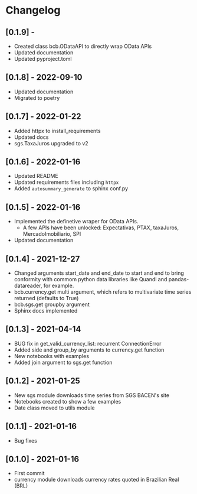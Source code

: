 
# Changelog

## [0.1.9] - 
- Created class bcb.ODataAPI to directly wrap OData APIs
- Updated documentation
- Updated pyproject.toml

## [0.1.8] - 2022-09-10
- Updated documentation
- Migrated to poetry

## [0.1.7] - 2022-01-22
- Added httpx to install_requirements
- Updated docs
- sgs.TaxaJuros upgraded to v2

## [0.1.6] - 2022-01-16
- Updated README
- Updated requirements files including `httpx`
- Added `autosummary_generate` to sphinx conf.py


## [0.1.5] - 2022-01-16
- Implemented the definetive wraper for OData APIs.
  - A few APIs have been unlocked: Expectativas, PTAX, taxaJuros, MercadoImobiliario, SPI
- Updated documentation

## [0.1.4] - 2021-12-27
- Changed arguments start_date and end_date to start and end to bring conformity with commom python data libraries like Quandl and pandas-datareader, for example.
- bcb.currency.get multi argument, which refers to multivariate time series returned (defaults to True)
- bcb.sgs.get groupby argument
- Sphinx docs implemented

## [0.1.3] - 2021-04-14
- BUG fix in get_valid_currency_list: recurrent ConnectionError
- Added side and group_by arguments to currency.get function
- New notebooks with examples
- Added join argument to sgs.get function

## [0.1.2] - 2021-01-25
- New sgs module downloads time series from SGS BACEN's site
- Notebooks created to show a few examples
- Date class moved to utils module

## [0.1.1] - 2021-01-16

- Bug fixes

## [0.1.0] - 2021-01-16

- First commit
- currency module downloads currency rates quoted in Brazilian Real (BRL)